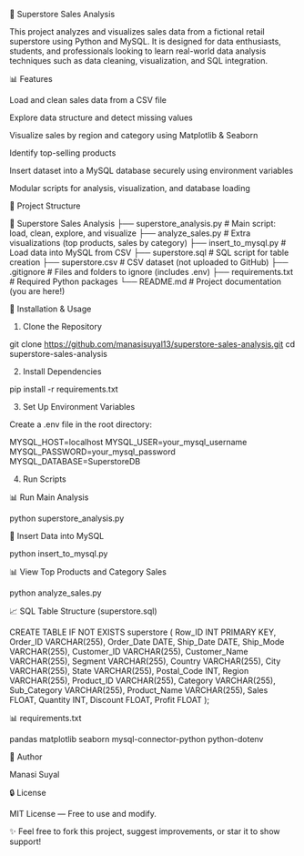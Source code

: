 🍋 Superstore Sales Analysis

This project analyzes and visualizes sales data from a fictional retail superstore using Python and MySQL. It is designed for data enthusiasts, students, and professionals looking to learn real-world data analysis techniques such as data cleaning, visualization, and SQL integration.

📊 Features

Load and clean sales data from a CSV file

Explore data structure and detect missing values

Visualize sales by region and category using Matplotlib & Seaborn

Identify top-selling products

Insert dataset into a MySQL database securely using environment variables

Modular scripts for analysis, visualization, and database loading

📁 Project Structure

📁 Superstore Sales Analysis
├── superstore_analysis.py # Main script: load, clean, explore, and visualize
├── analyze_sales.py # Extra visualizations (top products, sales by category)
├── insert_to_mysql.py # Load data into MySQL from CSV
├── superstore.sql # SQL script for table creation
├── superstore.csv # CSV dataset (not uploaded to GitHub)
├── .gitignore # Files and folders to ignore (includes .env)
├── requirements.txt # Required Python packages
└── README.md # Project documentation (you are here!)

🔧 Installation & Usage

1. Clone the Repository

git clone https://github.com/manasisuyal13/superstore-sales-analysis.git
cd superstore-sales-analysis

2. Install Dependencies

pip install -r requirements.txt

3. Set Up Environment Variables

Create a .env file in the root directory:

MYSQL_HOST=localhost
MYSQL_USER=your_mysql_username
MYSQL_PASSWORD=your_mysql_password
MYSQL_DATABASE=SuperstoreDB

4. Run Scripts

📊 Run Main Analysis

python superstore_analysis.py

💼 Insert Data into MySQL

python insert_to_mysql.py

📊 View Top Products and Category Sales

python analyze_sales.py

📈 SQL Table Structure (superstore.sql)

CREATE TABLE IF NOT EXISTS superstore (
Row_ID INT PRIMARY KEY,
Order_ID VARCHAR(255),
Order_Date DATE,
Ship_Date DATE,
Ship_Mode VARCHAR(255),
Customer_ID VARCHAR(255),
Customer_Name VARCHAR(255),
Segment VARCHAR(255),
Country VARCHAR(255),
City VARCHAR(255),
State VARCHAR(255),
Postal_Code INT,
Region VARCHAR(255),
Product_ID VARCHAR(255),
Category VARCHAR(255),
Sub_Category VARCHAR(255),
Product_Name VARCHAR(255),
Sales FLOAT,
Quantity INT,
Discount FLOAT,
Profit FLOAT
);

📊 requirements.txt

pandas
matplotlib
seaborn
mysql-connector-python
python-dotenv

👤 Author

Manasi Suyal

🔒 License

MIT License — Free to use and modify.

✨ Feel free to fork this project, suggest improvements, or star it to show support!
